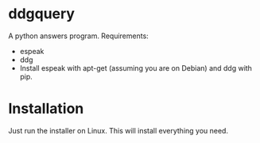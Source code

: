 # ddgquery
A python answers program.
Requirements:
- espeak
- ddg
- Install espeak with apt-get (assuming you are on Debian) and ddg with pip.

# Installation
Just run the installer on Linux. This will install everything you need.
